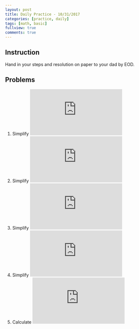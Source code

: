 ```yaml
---
layout: post
title: Daily Practice - 10/31/2017
categories: [practice, daily]
tags: [math, basic]
fullview: true
comments: true
---
```


## Instruction
Hand in your steps and resolution on paper to your dad by EOD.

## Problems

1. Simplify ![exp](https://latex.codecogs.com/svg.latex?%28a&plus;1%29%20%28a-1%29)
2. Simplify ![exp](https://latex.codecogs.com/svg.latex?%281&plus;a%29%20%28a-1%29)
3. Simplify ![exp](https://latex.codecogs.com/svg.latex?%281&plus;a%29%20%28-1&plus;a%29)
4. Simplify ![exp](https://latex.codecogs.com/svg.latex?%28-a&plus;1%29%28a&plus;1%29)
5. Calculate ![exp](https://latex.codecogs.com/svg.latex?%28a&plus;1%29%281-a%29)

